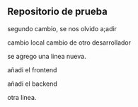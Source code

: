 ## Repositorio de prueba

segundo cambio, se nos olvido a;adir 

cambio local
cambio de otro desarrollador

se agrego una linea nueva.

añadi el frontend

añadi el backend

otra linea.
